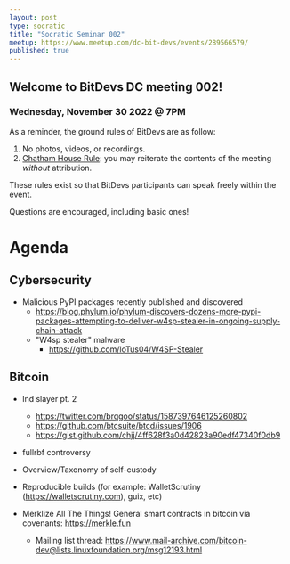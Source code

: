 ```yaml
---
layout: post
type: socratic
title: "Socratic Seminar 002"
meetup: https://www.meetup.com/dc-bit-devs/events/289566579/
published: true
---
```


## Welcome to BitDevs DC meeting 002!

### Wednesday, November 30 2022 @ 7PM

As a reminder, the ground rules of BitDevs are as follow:

1. No photos, videos, or recordings.
2. [Chatham House Rule](https://en.wikipedia.org/wiki/Chatham_House_Rule): you may
   reiterate the contents of the meeting *without* attribution.


These rules exist so that BitDevs participants can speak freely
within the event.

Questions are encouraged, including basic ones!

# Agenda

## Cybersecurity

- Malicious PyPI packages recently published and discovered
  - <https://blog.phylum.io/phylum-discovers-dozens-more-pypi-packages-attempting-to-deliver-w4sp-stealer-in-ongoing-supply-chain-attack>
   - "W4sp stealer" malware
     - <https://github.com/loTus04/W4SP-Stealer>

## Bitcoin

- lnd slayer pt. 2
  - https://twitter.com/brqgoo/status/1587397646125260802
  - https://github.com/btcsuite/btcd/issues/1906
  - https://gist.github.com/chjj/4ff628f3a0d42823a90edf47340f0db9
  
- fullrbf controversy
- Overview/Taxonomy of self-custody
- Reproducible builds (for example: WalletScrutiny (<https://walletscrutiny.com>), guix, etc)
- Merklize All The Things! General smart contracts in bitcoin via covenants: <https://merkle.fun>
  - Mailing list thread: <https://www.mail-archive.com/bitcoin-dev@lists.linuxfoundation.org/msg12193.html>
